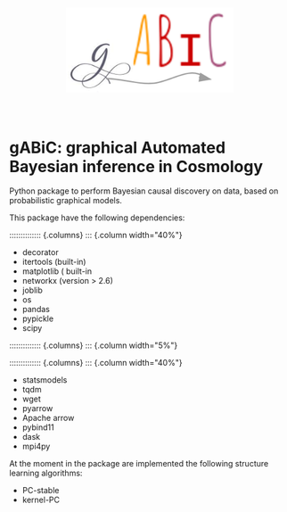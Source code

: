 <h1 align="center">
<img src="logo-pacchetto-github.png" width="300">
</h1><br>

# gABiC: graphical Automated Bayesian inference in Cosmology
Python package to perform Bayesian causal discovery on data, based on probabilistic graphical models.

This package have the following dependencies:

:::::::::::::: {.columns}
::: {.column width="40%"}

 - decorator 
 - itertools (built-in)
 - matplotlib ( built-in
 - networkx (version  > 2.6)
 - joblib 
 - os
 - pandas
 - pypickle
 - scipy
 
 :::::::::::::: {.columns}
::: {.column width="5%"}
 
 :::::::::::::: {.columns}
::: {.column width="40%"}
 - statsmodels
 - tqdm
 - wget
 - pyarrow
 - Apache arrow
 - pybind11
 - dask
 - mpi4py


At the moment in the package are implemented the following structure learning
algorithms:

- PC-stable
- kernel-PC
